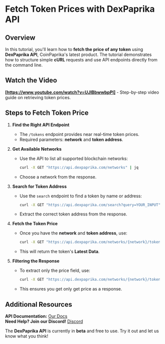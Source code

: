 # Fetch Token Prices with DexPaprika API

## Overview
In this tutorial, you'll learn how to **fetch the price of any token** using **DexPaprika API**, CoinPaprika's latest product. The tutorial demonstrates how to structure simple **cURL** requests and use API endpoints directly from the command line.

## Watch the Video
**[https://www.youtube.com/watch?v=UJIBbwwbpPI]** - Step-by-step video guide on retrieving token prices.

## Steps to Fetch Token Price
1. **Find the Right API Endpoint**  
   - The `/tokens` endpoint provides near real-time token prices.  
   - Required parameters: **network** and **token address**.  

2. **Get Available Networks**  
   - Use the API to list all supported blockchain networks:  
     ```sh
     curl -X GET "https://api.dexpaprika.com/networks" | jq
     ```
   - Choose a network from the response.

3. **Search for Token Address**  
   - Use the `search` endpoint to find a token by name or address:  
     ```sh
     curl -X GET "https://api.dexpaprika.com/search?query=YOUR_INPUT" | jq
     ```
   - Extract the correct token address from the response.

4. **Fetch the Token Price**  
   - Once you have the **network** and **token address**, use:  
     ```sh
     curl -X GET "https://api.dexpaprika.com/networks/{network}/tokens/{token_address}" | jq
     ```
   - This will return the token's **Latest Data**.

5. **Filtering the Response**  
   - To extract only the price field, use:  
     ```sh
     curl -X GET "https://api.dexpaprika.com/networks/{network}/tokens/{token_address}" | jq '.summary.price_usd'
     ```
   - This ensures you get only get price as a response.

## Additional Resources
**API Documentation:** [Our Docs](https://docs.dexpaprika.com/api-reference/tokens/get-a-tokens-latest-data-on-a-network)  
**Need Help? Join our Discord!** [Discord](https://discord.gg/DhJge5TUGM) 

The **DexPaprika API** is currently in **beta** and free to use. Try it out and let us know what you think!  
